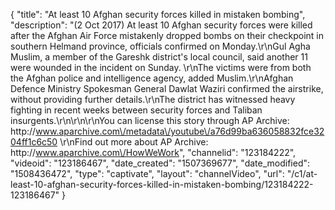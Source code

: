 {
    "title": "At least 10 Afghan security forces killed in mistaken bombing",
    "description": "(2 Oct 2017) At least 10 Afghan security forces were killed after the Afghan Air Force mistakenly dropped bombs on their checkpoint in southern Helmand province, officials confirmed on Monday.\r\nGul Agha Muslim, a member of the Gareshk district's local council, said another 11 were wounded in the incident on Sunday. \r\nThe victims were from both the Afghan police and intelligence agency, added Muslim.\r\nAfghan Defence Ministry Spokesman General Dawlat Waziri confirmed the airstrike, without providing further details.\r\nThe district has witnessed heavy fighting in recent weeks between security forces and Taliban insurgents.\r\n\r\n\r\nYou can license this story through AP Archive: http:\/\/www.aparchive.com\/metadata\/youtube\/a76d99ba636058832fce3204ff1c6c50 \r\nFind out more about AP Archive: http:\/\/www.aparchive.com\/HowWeWork",
    "channelid": "123184222",
    "videoid": "123186467",
    "date_created": "1507369677",
    "date_modified": "1508436472",
    "type": "captivate",
    "layout": "channelVideo",
    "url": "\/c1\/at-least-10-afghan-security-forces-killed-in-mistaken-bombing\/123184222-123186467"
}
